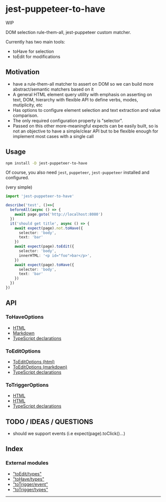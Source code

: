 
jest-puppeteer-to-have
======================

WIP

DOM selection rule-them-all, jest-puppeteer custom matcher.

Currently has two main tools:

*   toHave for selection
*   toEdit for modifications

Motivation
----------

*   have a rule-them-all matcher to assert on DOM so we can build more abstract/semantic matchers based on it
*   A general HTML element query utility with emphasis on asserting on text, DOM, hierarchy with flexible API to define verbs, modes, mutiplicity, etc
*   Has options to configure element selection and text extraction and value comparison.
*   The only required configuration property is "selector".
*   Passed on this other more-meaningful expects can be easily built, so is not an objective to have a simple/clear API but to be flexible enough for implement most cases with a single call

Usage
-----

```sh
npm install -D jest-puppeteer-to-have
```

Of course, you also need `jest`, `puppeteer`, `jest-puppeteer` installed and configured.

(very simple)

```ts
import 'jest-puppeteer-to-have'

describe('test', ()=>{
  beforeAll(async () => {
    await page.goto('http://localhost:8080')
  })
  it('should get title', async () => {
    await expect(page).not.toHave({
      selector: 'body', 
      text: 'bar'
    })
    await expect(page).toEdit({
      selector: 'body',
      innerHTML: '<p id="foo">bar</p>',
    })
    await expect(page).toHave({
      selector: 'body', 
      text: 'bar'
    })
  })
})
```

API
---

### ToHaveOptions

*   [HTML](https://cancerberosgx.github.io/jest-puppeteer-to-have/api/interfaces/_tohave_types_.tohaveoptions.html)
*   [Markdown](docs/api-md/interfaces/_tohave_types_.tohaveoptions.md)
*   [TypeScript declarations](src/toHave/types.ts)

### ToEditOptions

*   [ToEditOptions (html)](https://cancerberosgx.github.io/jest-puppeteer-to-have/api/interfaces/_toedit_types_.toeditoptions.html)
*   [ToEditOptions (markdown)](docs/api-md/interfaces/_toedit_types_.toeditoptions.md)
*   [TypeScript declarations](src/toEdit/types.ts)

### ToTriggerOptions

*   [HTML](https://cancerberosgx.github.io/jest-puppeteer-to-have/api/interfaces/_totrigger_types_.totriggeroptions.html)
*   [HTML](docs/api-md/interfaces/_totrigger_types_.totriggeroptions.md)
*   [TypeScript declarations](src/toTrigger/types.ts)

TODO / IDEAS / QUESTIONS
------------------------

*   should we support events (i.e expect(page).toClick()...)

## Index

### External modules

* ["toEdit/types"](modules/_toedit_types_.md)
* ["toHave/types"](modules/_tohave_types_.md)
* ["toTrigger/event"](modules/_totrigger_event_.md)
* ["toTrigger/types"](modules/_totrigger_types_.md)

---

